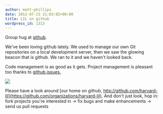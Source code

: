 ```yaml
---
author: matt-phillips
date: 2012-07-23 21:03:02+00:00
title: LIL on github
wordpress_id: 1313
---
```


Group hug at [github](https://github.com/organizations/harvard-lil).

We've been loving github lately. We used to manage our own Git repositories on a local development server, then we saw the glowing beacon that is github. We ran to it and we haven't looked back.

Code management is as good as it gets. Project management is pleasant too thanks to [github issues.](https://github.com/blog/831-issues-2-0-the-next-generation)

[![](https://lil-blog-media.s3.amazonaws.com/2012/07/github-snap-e1343077331810.png)](https://lil-blog-media.s3.amazonaws.com/2012/07/github-snap-e1343077331810.png)

Please have a look around [our home on github, http://github.com/harvard-lil](https://github.com/organizations/harvard-lil). And don't just look, hop in: fork projects you're interested in -> fix bugs and make enhancements -> send us pull requests
